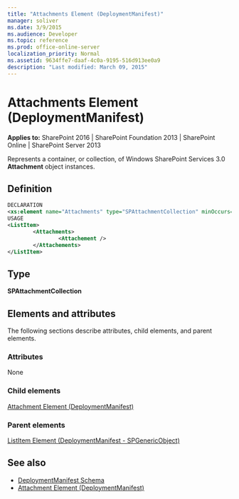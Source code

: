 ```yaml
---
title: "Attachments Element (DeploymentManifest)"
manager: soliver
ms.date: 3/9/2015
ms.audience: Developer
ms.topic: reference
ms.prod: office-online-server
localization_priority: Normal
ms.assetid: 9634ffe7-daaf-4c0a-9195-516d913ee0a9
description: "Last modified: March 09, 2015"
---
```


# Attachments Element (DeploymentManifest)

**Applies to:** SharePoint 2016 | SharePoint Foundation 2013 | SharePoint Online | SharePoint Server 2013 
  
Represents a container, or collection, of Windows SharePoint Services 3.0 **Attachment** object instances. 

## Definition

```XML
DECLARATION
<xs:element name="Attachments" type="SPAttachmentCollection" minOccurs="0" maxOccurs="1" />
USAGE
<ListItem>
        <Attachments>
                <Attachement />
        </Attachements>
</ListItem>

```

## Type

**SPAttachmentCollection**
  
## Elements and attributes

The following sections describe attributes, child elements, and parent elements.

### Attributes

None
   
### Child elements

[Attachment Element (DeploymentManifest)](attachment-element-deploymentmanifest.md)
   
### Parent elements

[ListItem Element (DeploymentManifest - SPGenericObject)](listitem-element-deploymentmanifestspgenericobject.md)
   
## See also

- [DeploymentManifest Schema](deploymentmanifest-schema.md)
- [Attachment Element (DeploymentManifest)](attachment-element-deploymentmanifest.md)

